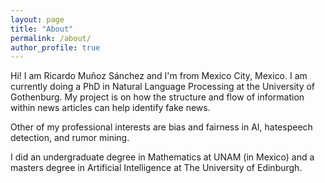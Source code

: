 ```yaml
---
layout: page
title: "About"
permalink: /about/
author_profile: true
---
```


Hi! I am Ricardo Muñoz Sánchez and I'm from Mexico City, Mexico.
I am currently doing a PhD in Natural Language Processing at the University of Gothenburg.
My project is on how the structure and flow of information within news articles can help identify fake news.

Other of my professional interests are bias and fairness in AI, hatespeech detection, and rumor mining.

I did an undergraduate degree in Mathematics at UNAM (in Mexico) and a masters degree in Artificial Intelligence at The University of Edinburgh.